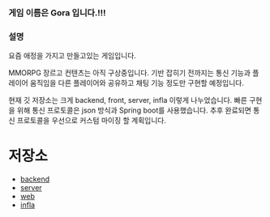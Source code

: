 ### 게임 이름은 Gora 입니다.!!!

### 설명
요즘 애정을 가지고 만들고있는 게임입니다.

MMORPG 장르고 컨텐츠는 아직 구상중입니다. 기반 잡히기 전까지는 통신 기능과 플레이어 움직임을 다른 플레이어와 공유하고 채팅 기능 정도만 구현할 예정입니다.

현재 깃 저장소는 크게 backend, front, server, infla 이렇게 나누었습니다. 빠른 구현을 위해 통신 프로토콜은 json 방식과 Spring boot를 사용했습니다.
추후 완료되면 통신 프로토콜을 우선으로 커스텀 마이징 할 계획입니다.

# 저장소
- [backend](https://github.com/ehaakdl/gora-backend)
- [server](https://github.com/ehaakdl/gora-server)
- [web](https://github.com/ehaakdl/gora-web)
- [infla](https://github.com/ehaakdl/gora-infla)


